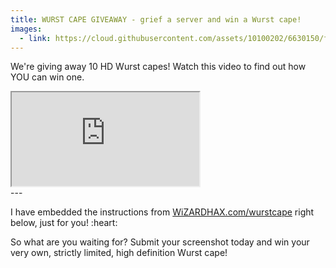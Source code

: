 ```yaml
---
title: WURST CAPE GIVEAWAY - grief a server and win a Wurst cape!
images:
  - link: https://cloud.githubusercontent.com/assets/10100202/6630150/f5b723c4-c915-11e4-9d4a-c7abc73874fb.jpg
---
```

We're giving away 10 HD Wurst capes! Watch this video to find out how YOU can win one.

<div class="embed-responsive embed-responsive-16by9">
  <iframe class="embed-responsive-item" src="https://www.youtube.com/embed/VNDtXyG2ODw"></iframe>
</div>
<!--read more-->
---

<p class="lead">I have embedded the instructions from <a href="http://www.wizardhax.com/wurstcape">WiZARDHAX.com/wurstcape</a> right below, just for you! :heart:
<script src="https://gist.github.com/Alexander01998/0f49af2535e21c82a1e2.js"></script>
<p class="lead">So what are you waiting for? Submit your screenshot today and win your very own, strictly limited, high definition Wurst cape!
